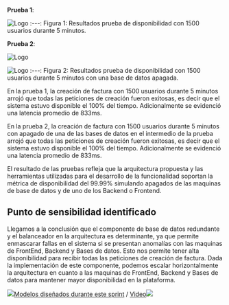 **Prueba 1**: 

![Logo](https://github.com/MISO-4206/201820-Repo-Grupo-01/blob/master/Imagenes/Prueba1%20-%20Disponibilidad.png?raw=true)
:---:
Figura 1: Resultados prueba de disponibilidad con 1500 usuarios durante 5 minutos.

**Prueba 2**: 

![Logo](https://github.com/MISO-4206/201820-Repo-Grupo-01/blob/master/Imagenes/Prueba2.1%20-%20Disponibilidad.png?raw=true)

![Logo](https://github.com/MISO-4206/201820-Repo-Grupo-01/blob/master/Imagenes/Prueba2.2%20-%20Disponibilidad.png?raw=true)
:---:
Figura 2: Resultados prueba de disponibilidad con 1500 usuarios durante 5 minutos con una base de datos apagada.

En la prueba 1, la creación de factura con 1500 usuarios durante 5 minutos arrojó que todas las peticiones de creación fueron exitosas, es decir que el sistema estuvo disponible el 100% del tiempo. Adicionalmente se evidenció una latencia promedio de 833ms.

En la prueba 2, la creación de factura con 1500 usuarios durante 5 minutos con apagado de una de las bases de datos en el intermedio de la prueba arrojó que todas las peticiones de creación fueron exitosas, es decir que el sistema estuvo disponible el 100% del tiempo. Adicionalmente se evidenció una latencia promedio de 833ms.

El resultado de las pruebas refleja que la arquitectura propuesta y las herramientas utilizadas para el desarrollo de la funcionalidad soportan la métrica de disponibilidad del 99.99% simulando apagados de las maquinas de base de datos y de uno de los Backend o Frontend.

## Punto de sensibilidad identificado
Llegamos a la conclusión que el componente de base de datos redundante y el balanceador en la arquitectura es determinante, ya que permite enmascarar fallas en el sistema si se presentan anomalías con las maquinas de FrontEnd, Backend y Bases de datos. Esto nos permite tener alta disponibilidad para recibir todas las peticiones de creación de factura. 
Dada la implementación de este componente, podemos escalar horizontalmente la arquitectura en cuanto a las maquinas de FrontEnd, Backend y Bases de datos para mantener mayor disponibilidad en la plataforma.

[![](https://github.com/MISO-4206/201820-Repo-Grupo-01/blob/master/Imagenes/back_arrow.png)Modelos diseñados durante este sprint](Modelos-diseñados-durante-este-sprint-sp3) / [Video![](https://github.com/MISO-4206/201820-Repo-Grupo-01/blob/master/Imagenes/next_arrow.png)](Video-sp3)